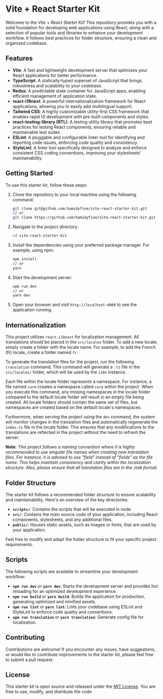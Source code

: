 # Vite + React Starter Kit

Welcome to the *Vite + React Starter Kit!* This repository provides you with a solid foundation for developing web applications using React, along with a selection of popular tools and libraries to enhance your development workflow. It follows best practices for folder structure, ensuring a clean and organized codebase.

## Features

- **Vite**: A fast and lightweight development server that optimizes your React applications for better performance.
- **TypeScript**: A statically-typed superset of JavaScript that brings robustness and scalability to your codebase.
- **Redux**: A predictable state container for JavaScript apps, enabling efficient management of application state.
- **react-i18next**: A powerful internationalization framework for React applications, allowing you to easily add multilingual support.
- **Tailwind CSS**: A highly customizable utility-first CSS framework that enables rapid UI development with pre-built components and styles.
- **react-testing-library (RTL)**: A testing utility library that promotes best practices for testing React components, ensuring reliable and maintainable test suites.
- **ESLint**: A pluggable and configurable linter tool for identifying and reporting code issues, enforcing code quality and consistency.
- **StyleLint**: A linter tool specifically designed to analyze and enforce consistent CSS coding conventions, improving your stylesheets' maintainability.

## Getting Started

To use this starter kit, follow these steps:

1. Clone the repository to your local machine using the following command:

   ```bash
   git clone git@github.com:hamidyfine/vite-react-starter-kit.git
   // or
   git clone https://github.com/hamidyfine/vite-react-starter-kit.git
   ```

2. Navigate to the project directory:

   ```bash
   cd vite-react-starter-kit
   ```

3. Install the dependencies using your preferred package manager. For example, using npm:

   ```bash
   npm install
   // or
   yarn
   ```

4. Start the development server:

   ```bash
   npm run dev
   // or
   yarn dev
   ```

5. Open your browser and visit `http://localhost:4000` to see the application running.

## Internationalization
This project utilizes `react-i18next` for localization management. All translations should be placed in the `src/locales` folder. To add a new locale, simply create a folder with the locale name. For example, to add the French (fr) locale, create a folder named `fr`.

To generate the translation files for the project, run the following `translation` command. This command will generate a `.ts` file in the `src/locales/` folder, which will be used by the `i18n` instance.

Each file within the locale folder represents a namespace. For instance, a file named `core` creates a namespace called `core` within the project. When you execute this command, any missing namespaces in the locale folder compared to the default locale folder will result in an empty file being created. All locale folders should contain the same set of files, but namespaces are created based on the default locale's namespaces.

Furthermore, when serving the project using the `dev` command, the system will monitor changes in the translation files and automatically regenerate the `index.ts` file in the locale folder. This ensures that any modifications to the translations are reflected in the project without the need to refresh the server.

**Note**: *This project follows a naming convention where it is highly recommended to use singular file names when creating new translation files. For instance, it is advised to use "field" instead of "fields" as the file name. This helps maintain consistency and clarity within the localization structure. Also, please ensure that all translation files are in the `JSON` format.*

## Folder Structure

The starter kit follows a recommended folder structure to ensure scalability and maintainability. Here's an overview of the key directories:

- **`scripts/`**: Contains the scripts that will be executed in node.
- **`src/`**: Contains the main source code of your application, including React components, stylesheets, and any additional files.
- **`public/`**: Houses static assets, such as images or fonts, that are used by your application.

Feel free to modify and adapt the folder structure to fit your specific project requirements.

## Scripts

The following scripts are available to streamline your development workflow:

- **`npm run dev`** or **`yarn dev`**: Starts the development server and provides hot reloading for an optimized development experience.
- **`npm run build`** or **`yarn build`**: Builds the application for production, generating optimized and minified assets.
- **`npm run lint`** or **`yarn lint`**: Lints your codebase using ESLint and StyleLint to enforce code quality and conventions.
- **`npm run translation`** or **`yarn translation`**: Generate config file for localization.

## Contributing

Contributions are welcome! If you encounter any issues, have suggestions, or would like to contribute improvements to the starter kit, please feel free to submit a pull request.

## License

This starter kit is open source and released under the [MIT License](LICENSE). You are free to use, modify, and distribute the code
